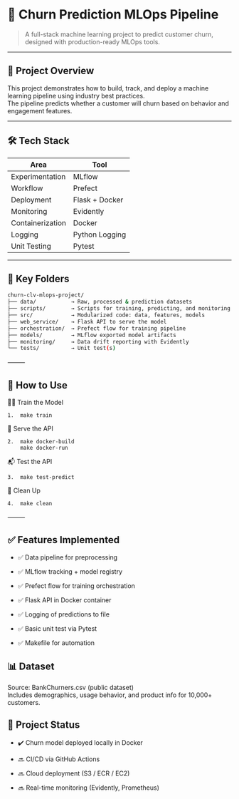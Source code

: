 # 🧠 Churn Prediction MLOps Pipeline

> A full-stack machine learning project to predict customer churn, designed with production-ready MLOps tools.

---

## 🚀 Project Overview

This project demonstrates how to build, track, and deploy a machine learning pipeline using industry best practices.  
The pipeline predicts whether a customer will churn based on behavior and engagement features.

---

## 🛠 Tech Stack

| Area              | Tool             |
|-------------------|------------------|
| Experimentation   | MLflow           |
| Workflow          | Prefect          |
| Deployment        | Flask + Docker   |
| Monitoring        | Evidently        |
| Containerization  | Docker           |
| Logging           | Python Logging   |
| Unit Testing      | Pytest           |

---

## 📁 Key Folders

```bash
churn-clv-mlops-project/
├── data/           → Raw, processed & prediction datasets  
├── scripts/        → Scripts for training, predicting, and monitoring  
├── src/            → Modularized code: data, features, models  
├── web_service/    → Flask API to serve the model  
├── orchestration/  → Prefect flow for training pipeline  
├── models/         → MLflow exported model artifacts  
├── monitoring/     → Data drift reporting with Evidently  
└── tests/          → Unit test(s)
```

⸻

## 🧪 How to Use

🏋️‍♀️ Train the Model

	1.	make train

🚀 Serve the API

	2.	make docker-build
		make docker-run

📬 Test the API

	3.	make test-predict

🧹 Clean Up


	4.	make clean


⸻

## ✅ Features Implemented

- ✅ Data pipeline for preprocessing

- ✅ MLflow tracking + model registry

- ✅ Prefect flow for training orchestration

- ✅ Flask API in Docker container

- ✅ Logging of predictions to file

- ✅ Basic unit test via Pytest

- ✅ Makefile for automation

## 📊 Dataset
Source: BankChurners.csv (public dataset)  
Includes demographics, usage behavior, and product info for 10,000+ customers.

## 📌 Project Status
- ✔️ Churn model deployed locally in Docker

- 🔜 CI/CD via GitHub Actions

- 🔜 Cloud deployment (S3 / ECR / EC2)

- 🔜 Real-time monitoring (Evidently, Prometheus)